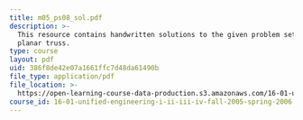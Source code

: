 ```yaml
---
title: m05_ps08_sol.pdf
description: >-
  This resource contains handwritten solutions to the given problem set on 2-D
  planar truss.
type: course
layout: pdf
uid: 386f8de42e07a1661ffc7d48da61490b
file_type: application/pdf
file_location: >-
  https://open-learning-course-data-production.s3.amazonaws.com/16-01-unified-engineering-i-ii-iii-iv-fall-2005-spring-2006/386f8de42e07a1661ffc7d48da61490b_m05_ps08_sol.pdf
course_id: 16-01-unified-engineering-i-ii-iii-iv-fall-2005-spring-2006
---
```

